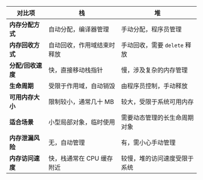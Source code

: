 | **对比项**             | **栈**                         | **堆**                         |
|------------------------|--------------------------------|--------------------------------|
| **内存分配方式**        | 自动分配，编译器管理           | 手动分配，程序员管理           |
| **内存回收方式**        | 自动回收，作用域结束时释放     | 手动回收，需要 `delete` 释放   |
| **分配/回收速度**      | 快，直接移动栈指针             | 慢，涉及复杂的内存管理          |
| **生命周期**           | 受限于作用域，自动销毁         | 由程序员控制，手动释放         |
| **可用内存大小**       | 限制较小，通常几十 MB          | 较大，受限于系统可用内存       |
| **适合场景**           | 小型局部对象，临时使用         | 需要动态管理的长生命周期对象   |
| **内存泄漏风险**       | 无，自动管理                   | 有，需小心手动管理             |
| **内存访问速度**       | 快，栈通常在 CPU 缓存附近      | 较慢，堆的访问速度受限于系统   |